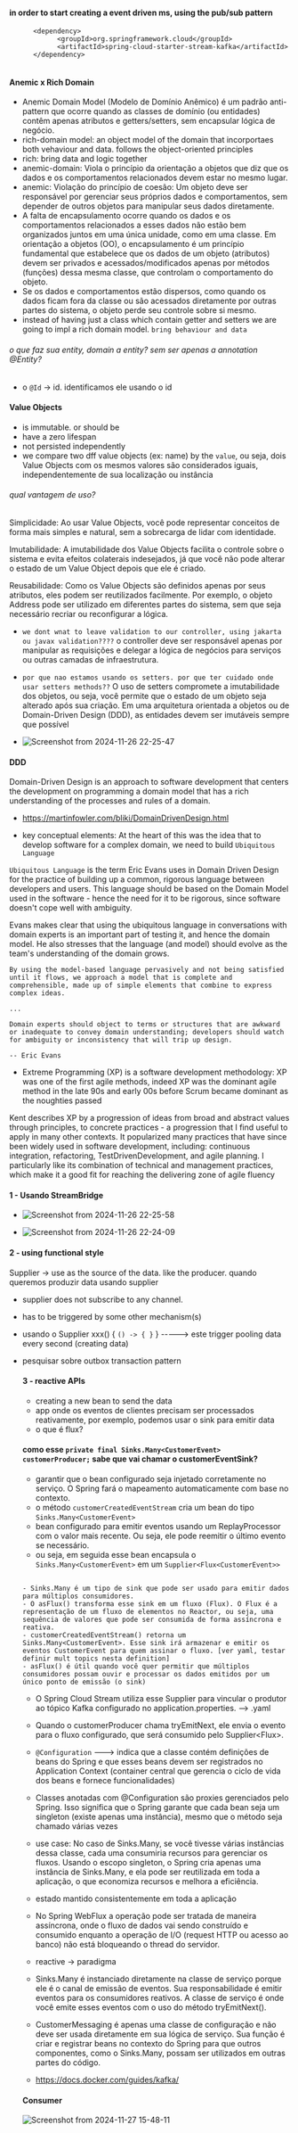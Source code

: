 #### in order to start creating a event driven ms, using the pub/sub pattern

```
      <dependency>
            <groupId>org.springframework.cloud</groupId>
            <artifactId>spring-cloud-starter-stream-kafka</artifactId>
      </dependency>
        
```

#### Anemic x Rich Domain

- Anemic Domain Model (Modelo de Domínio Anêmico) é um padrão anti-pattern que ocorre quando as classes de domínio (ou entidades) contêm apenas atributos e getters/setters, sem encapsular lógica de negócio. 
- rich-domain model: an object model of the domain that incorportaes both vehaviour and data. follows the object-oriented principles
- rich: bring data and logic together
- anemic-domain: Viola o princípio da orientação a objetos que diz que os dados e os comportamentos relacionados devem estar no mesmo lugar.
- anemic: Violação do princípio de coesão: Um objeto deve ser responsável por gerenciar seus próprios dados e comportamentos, sem depender de outros objetos para manipular seus dados diretamente.
- A falta de encapsulamento ocorre quando os dados e os comportamentos relacionados a esses dados não estão bem organizados juntos em uma única unidade, como em uma classe. Em orientação a objetos (OO), o encapsulamento é um princípio fundamental que estabelece que os dados de um objeto (atributos) devem ser privados e acessados/modificados apenas por métodos (funções) dessa mesma classe, que controlam o comportamento do objeto.
- Se os dados e comportamentos estão dispersos, como quando os dados ficam fora da classe ou são acessados diretamente por outras partes do sistema, o objeto perde seu controle sobre si mesmo.
- instead of having just a class which contain getter and setters we are going to impl a rich domain model. `bring behaviour and data`


###### o que faz sua entity, domain a entity? sem ser apenas a annotation @Entity?

- o `@Id` -> id. identificamos ele usando o id

#### Value Objects

- is immutable. or should be
- have a zero lifespan
- not persisted independently
- we compare two dff value objects (ex: name) by the `value`, ou seja, dois Value Objects com os mesmos valores são considerados iguais, independentemente de sua localização ou instância

###### qual vantagem de uso?

Simplicidade: Ao usar Value Objects, você pode representar conceitos de forma mais simples e natural, sem a sobrecarga de lidar com identidade.

Imutabilidade: A imutabilidade dos Value Objects facilita o controle sobre o sistema e evita efeitos colaterais indesejados, já que você não pode alterar o estado de um Value Object depois que ele é criado.

Reusabilidade: Como os Value Objects são definidos apenas por seus atributos, eles podem ser reutilizados facilmente. Por exemplo, o objeto Address pode ser utilizado em diferentes partes do sistema, sem que seja necessário recriar ou reconfigurar a lógica.


- `we dont wnat to leave validation to our controller, using jakarta ou javax validation????` o controller deve ser responsável apenas por manipular as requisições e delegar a lógica de negócios para serviços ou outras camadas de infraestrutura.
- `por que nao estamos usando os setters. por que ter cuidado onde usar setters methods??` O uso de setters compromete a imutabilidade dos objetos, ou seja, você permite que o estado de um objeto seja alterado após sua criação. Em uma arquitetura orientada a objetos ou de Domain-Driven Design (DDD), as entidades devem ser imutáveis sempre que possível



- ![Screenshot from 2024-11-26 22-25-47](https://github.com/user-attachments/assets/4c906370-8278-4f07-bc61-4138ca017185)


#### DDD

Domain-Driven Design is an approach to software development that centers the development on programming a domain model that has a rich understanding of the processes and rules of a domain.

- https://martinfowler.com/bliki/DomainDrivenDesign.html

- key conceptual elements: At the heart of this was the idea that to develop software for a complex domain, we need to build `Ubiquitous Language`

`Ubiquitous Language` is the term Eric Evans uses in Domain Driven Design for the practice of building up a common, rigorous language between developers and users. This language should be based on the Domain Model used in the software - hence the need for it to be rigorous, since software doesn't cope well with ambiguity.

Evans makes clear that using the ubiquitous language in conversations with domain experts is an important part of testing it, and hence the domain model. He also stresses that the language (and model) should evolve as the team's understanding of the domain grows.


    By using the model-based language pervasively and not being satisfied until it flows, we approach a model that is complete and comprehensible, made up of simple elements that combine to express complex ideas.

    ...

    Domain experts should object to terms or structures that are awkward or inadequate to convey domain understanding; developers should watch for ambiguity or inconsistency that will trip up design.

    -- Eric Evans

- Extreme Programming (XP) is a software development methodology:  XP was one of the first agile methods, indeed XP was the dominant agile method in the late 90s and early 00s before Scrum became dominant as the noughties passed

Kent describes XP by a progression of ideas from broad and abstract values through principles, to concrete practices - a progression that I find useful to apply in many other contexts. It popularized many practices that have since been widely used in software development, including: continuous integration, refactoring, TestDrivenDevelopment, and agile planning. I particularly like its combination of technical and management practices, which make it a good fit for reaching the delivering zone of agile fluency


#### 1 - Usando StreamBridge

- ![Screenshot from 2024-11-26 22-25-58](https://github.com/user-attachments/assets/576e24a8-8cc4-4d13-b892-fab424acf1a9)

- ![Screenshot from 2024-11-26 22-24-09](https://github.com/user-attachments/assets/4ea9f685-ca44-4cc6-a985-8c3e8ab5aac1)

#### 2 - using functional style

Supplier -> use as the source of the data. like the producer. quando queremos produzir data usando supplier
- supplier does not subscribe to any channel.
- has to be triggered by some other mechanism(s)
- usando o Supplier<Object> xxx() { `() -> { }` }   -----> este trigger pooling data every second (creating data)

- pesquisar sobre outbox transaction pattern 


#### 3 - reactive APIs

- creating a new bean to send the data
- app onde os eventos de clientes precisam ser processados reativamente, por exemplo, podemos usar o sink para emitir data
- o que é flux? 

#### como esse `private final Sinks.Many<CustomerEvent> customerProducer;` sabe que vai chamar o customerEventSink?

- garantir que o bean configurado seja injetado corretamente no serviço. O Spring fará o mapeamento automaticamente com base no contexto.
- o método `customerCreatedEventStream` cria um bean do tipo `Sinks.Many<CustomerEvent>`
- bean configurado para emitir eventos usando um ReplayProcessor com o valor mais recente. Ou seja, ele pode reemitir o último evento se necessário.
- ou seja, em seguida esse bean encapsula o `Sinks.Many<CustomerEvent>` em um `Supplier<Flux<CustomerEvent>>`

```

- Sinks.Many é um tipo de sink que pode ser usado para emitir dados para múltiplos consumidores.
- O asFlux() transforma esse sink em um fluxo (Flux). O Flux é a representação de um fluxo de elementos no Reactor, ou seja, uma sequência de valores que pode ser consumida de forma assíncrona e reativa.
- customerCreatedEventStream() retorna um Sinks.Many<CustomerEvent>. Esse sink irá armazenar e emitir os eventos CustomerEvent para quem assinar o fluxo. [ver yaml, testar definir mult topics nesta definition]
- asFlux() é útil quando você quer permitir que múltiplos consumidores possam ouvir e processar os dados emitidos por um único ponto de emissão (o sink)

```

- O Spring Cloud Stream utiliza esse Supplier para vincular o produtor ao tópico Kafka configurado no application.properties. --> .yaml
- Quando o customerProducer chama tryEmitNext, ele envia o evento para o fluxo configurado, que será consumido pelo Supplier<Flux<CustomerEvent>>.
- `@Configuration` --->  indica que a classe contém definições de beans do Spring e que esses beans devem ser registrados no Application Context (container central que gerencia o ciclo de vida dos beans e fornece funcionalidades)
- Classes anotadas com @Configuration são proxies gerenciados pelo Spring. Isso significa que o Spring garante que cada bean seja um singleton (existe apenas uma instância), mesmo que o método seja chamado várias vezes
- use case: No caso de Sinks.Many<CustomerEvent>, se você tivesse várias instâncias dessa classe, cada uma consumiria recursos para gerenciar os fluxos. Usando o escopo singleton, o Spring cria apenas uma instância de Sinks.Many<CustomerEvent>, e ela pode ser reutilizada em toda a aplicação, o que economiza recursos e melhora a eficiência.
- estado mantido consistentemente em toda a aplicação
- No Spring WebFlux a operação pode ser tratada de maneira assíncrona, onde o fluxo de dados vai sendo construído e consumido enquanto a operação de I/O (request HTTP ou acesso ao banco) não está bloqueando o thread do servidor.
- reactive -> paradigma
- Sinks.Many<CustomerEvent> é instanciado diretamente na classe de serviço porque ele é o canal de emissão de eventos. Sua responsabilidade é emitir eventos para os consumidores reativos. A classe de serviço é onde você emite esses eventos com o uso do método tryEmitNext().
- CustomerMessaging é apenas uma classe de configuração e não deve ser usada diretamente em sua lógica de serviço. Sua função é criar e registrar beans no contexto do Spring para que outros componentes, como o Sinks.Many<CustomerEvent>, possam ser utilizados em outras partes do código.

- https://docs.docker.com/guides/kafka/


#### Consumer
![Screenshot from 2024-11-27 15-48-11](https://github.com/user-attachments/assets/8846e428-76c9-40ea-89b8-67ba99f9f98c)

